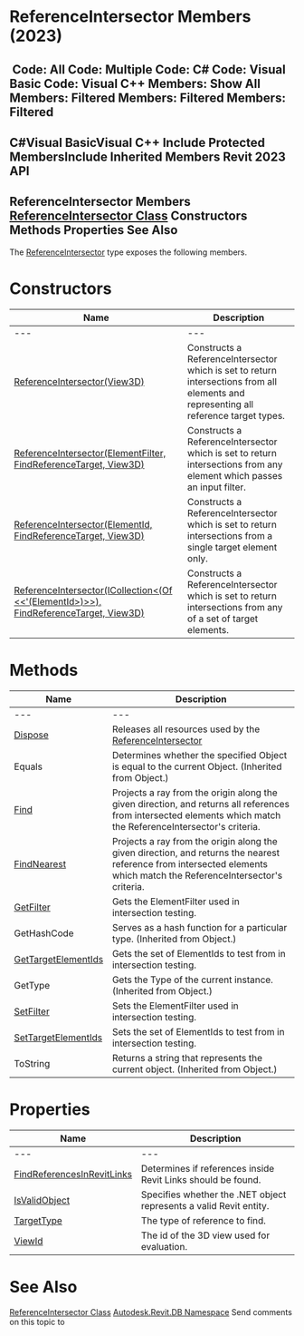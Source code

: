 # ReferenceIntersector Members (2023)

﻿
 Code: All Code: Multiple Code: C# Code: Visual Basic Code: Visual C++  Members: Show All Members: Filtered Members: Filtered Members: Filtered   
---  
C#Visual BasicVisual C++
Include Protected MembersInclude Inherited Members
Revit 2023 API  
---  
ReferenceIntersector Members  
[ReferenceIntersector Class](36f82b40-1065-2305-e260-18fc618e756f.md "ReferenceIntersector Class") Constructors Methods Properties See Also  
---  
The [ReferenceIntersector](36f82b40-1065-2305-e260-18fc618e756f.md "ReferenceIntersector Class") type exposes the following members.
# Constructors
| Name | Description |
| --- | --- |
| --- | --- | --- |
| [ReferenceIntersector(View3D)](ba15191c-61f4-bf9e-72d7-d0f4976fd3f3.md "ReferenceIntersector Constructor \(View3D\)") | Constructs a ReferenceIntersector which is set to return intersections from all elements and representing all reference target types. |
| [ReferenceIntersector(ElementFilter, FindReferenceTarget, View3D)](929ca688-af0f-6e6a-d812-44017c8955e7.md "ReferenceIntersector Constructor \(ElementFilter, FindReferenceTarget, View3D\)") | Constructs a ReferenceIntersector which is set to return intersections from any element which passes an input filter. |
| [ReferenceIntersector(ElementId, FindReferenceTarget, View3D)](80392f86-eab8-7485-6e5a-28d4e40f7528.md "ReferenceIntersector Constructor \(ElementId, FindReferenceTarget, View3D\)") | Constructs a ReferenceIntersector which is set to return intersections from a single target element only. |
| [ReferenceIntersector(ICollection<(Of <<'(ElementId>)>>), FindReferenceTarget, View3D)](4b624cc1-fc7f-62dd-3593-22861c991afd.md "ReferenceIntersector Constructor \(ICollection\(ElementId\), FindReferenceTarget, View3D\)") | Constructs a ReferenceIntersector which is set to return intersections from any of a set of target elements. |

# Methods
| Name | Description |
| --- | --- |
| --- | --- | --- |
| [Dispose](4bad58d0-1ed4-176b-81cc-3a0181744ebe.md "Dispose Method") | Releases all resources used by the [ReferenceIntersector](36f82b40-1065-2305-e260-18fc618e756f.md "ReferenceIntersector Class") |
| Equals | Determines whether the specified Object is equal to the current Object. (Inherited from Object.) |
| [Find](6abd0586-5d7e-68c6-2e64-46199f457499.md "Find Method") | Projects a ray from the origin along the given direction, and returns all references from intersected elements which match the ReferenceIntersector's criteria. |
| [FindNearest](866e1f2b-c79a-4d9f-1db1-9e386dd42941.md "FindNearest Method") | Projects a ray from the origin along the given direction, and returns the nearest reference from intersected elements which match the ReferenceIntersector's criteria. |
| [GetFilter](614c9ce9-9918-b551-a4f1-552030cdb0c9.md "GetFilter Method") | Gets the ElementFilter used in intersection testing. |
| GetHashCode | Serves as a hash function for a particular type.  (Inherited from Object.) |
| [GetTargetElementIds](ec2affbb-5386-cdc6-b89c-e3605dbe7f64.md "GetTargetElementIds Method") | Gets the set of ElementIds to test from in intersection testing. |
| GetType | Gets the Type of the current instance. (Inherited from Object.) |
| [SetFilter](e94fc91b-34fb-f12b-ecd7-d9c30de9a7dd.md "SetFilter Method") | Sets the ElementFilter used in intersection testing. |
| [SetTargetElementIds](600d7702-878d-26ed-e3db-d70b05bb3c6c.md "SetTargetElementIds Method") | Sets the set of ElementIds to test from in intersection testing. |
| ToString | Returns a string that represents the current object. (Inherited from Object.) |

# Properties
| Name | Description |
| --- | --- |
| --- | --- | --- |
| [FindReferencesInRevitLinks](027d8736-697e-ebe8-37d9-901f96713540.md "FindReferencesInRevitLinks Property") | Determines if references inside Revit Links should be found. |
| [IsValidObject](4c356722-e215-f7a3-1e4a-728e09229955.md "IsValidObject Property") | Specifies whether the .NET object represents a valid Revit entity. |
| [TargetType](c7a99118-5365-2baf-2494-1879cb06038e.md "TargetType Property") | The type of reference to find. |
| [ViewId](502978f2-9efb-02a9-ab6e-f54eafbe6c10.md "ViewId Property") | The id of the 3D view used for evaluation. |

# See Also
[ReferenceIntersector Class](36f82b40-1065-2305-e260-18fc618e756f.md "ReferenceIntersector Class")
[Autodesk.Revit.DB Namespace](87546ba7-461b-c646-cbb1-2cb8f5bff8b2.md "Autodesk.Revit.DB Namespace")
Send comments on this topic to 